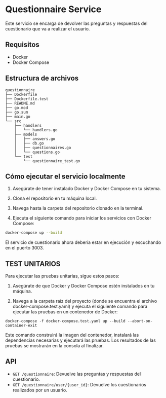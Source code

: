 # Questionnaire Service

Este servicio se encarga de devolver las preguntas y respuestas del cuestionario que va a realizar el usuario.

## Requisitos

- Docker
- Docker Compose

## Estructura de archivos

```
questionnaire
├── Dockerfile
├── Dockerfile.test
├── README.md
├── go.mod
├── go.sum
├── main.go
└── src
    ├── handlers
    │   └── handlers.go
    ├── models
    │   ├── answers.go
    │   ├── db.go
    │   ├── questionnaires.go
    │   └── questions.go
    └── test
        └── questionnaire_test.go
```
## Cómo ejecutar el servicio localmente

1. Asegúrate de tener instalado Docker y Docker Compose en tu sistema.

2. Clona el repositorio en tu máquina local.

3. Navega hasta la carpeta del repositorio clonado en la terminal.

4. Ejecuta el siguiente comando para iniciar los servicios con Docker Compose:

```sh
docker-compose up --build
```
El servicio de cuestionario ahora debería estar en ejecución y escuchando en el puerto 3003.

## TEST UNITARIOS

Para ejecutar las pruebas unitarias, sigue estos pasos:

1. Asegúrate de que Docker y Docker Compose estén instalados en tu máquina.

2. Navega a la carpeta raíz del proyecto (donde se encuentra el archivo docker-compose.test.yaml) y ejecuta el siguiente comando para ejecutar las pruebas en un contenedor de Docker:
```
docker-compose -f docker-compose.test.yaml up --build --abort-on-container-exit
```
Este comando construirá la imagen del contenedor, instalará las dependencias necesarias y ejecutará las pruebas. Los resultados de las pruebas se mostrarán en la consola al finalizar.

## API
- `GET /questionnaire`: Devuelve las preguntas y respuestas del cuestionario.
- `GET /questionnaire/user/{user_id}`: Devuelve los cuestionarios realizados por un usuario.